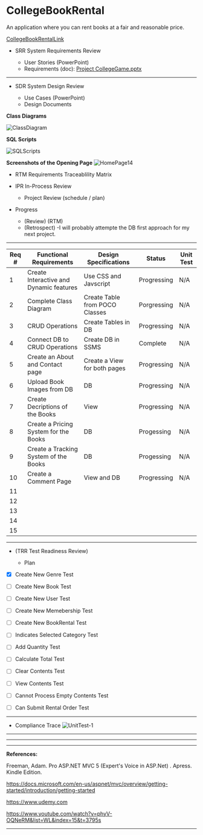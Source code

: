 # CollegeBookRental

An application where you can rent books at a fair and reasonable price. 



[CollegeBookRentalLink](https://collegebookrentaldonnyves.azurewebsites.net/)
- SRR  System Requirements Review

	- User Stories (PowerPoint)
  - Requirements (doc): [Project CollegeGame.pptx](https://github.com/donnyves/CollegeBookRental/files/3076989/Project.CollegeGame.pptx)
---
- SDR  System Design Review

	- Use Cases (PowerPoint)
  - Design Documents

**Class Diagrams**

![ClassDiagram](https://user-images.githubusercontent.com/40510674/56258172-7fa4cd80-6083-11e9-823a-efb39b5d8382.PNG)


**SQL Scripts**

![SQLScripts](https://user-images.githubusercontent.com/40510674/56181491-920b0280-5fc2-11e9-9a1c-b19e427bbb0b.PNG)

  
**Screenshots of the Opening Page**
![HomePage14](https://user-images.githubusercontent.com/40510674/56264883-bb985c80-609c-11e9-89fb-8eaacea67e3f.PNG)
  - RTM  Requirements Traceablility Matrix
 - IPR   In-Process Review

	- Project Review (schedule / plan)
  - Progress
    - (Review) (RTM)
    - (Retrospect) -I will probably attempte the DB first approach for my next project.
--- 
|Req #|Functional Requirements|Design Specifications| Status|Unit Test  |
| ------------- |-------------| -----| --------|------|
|1|Create Interactive and Dynamic features  |Use CSS and Javscript  |Progressing |N/A|
|2|Complete Class Diagram  |Create Table from POCO Classes|Porgressing|N/A|
|3|CRUD Operations|Create Tables in DB|Progressing |N/A|
|4|Connect DB to CRUD Operations|Create DB in SSMS|Complete|N/A|
|5|Create an About and Contact page|Create a View for both pages|Progressing|N/A|
|6|Upload Book Images from DB|DB      |Progressing|N/A|
|7|Create Decriptions of the Books|View |Progressing|N/A|
|8|Create a Pricing System for the Books|DB|Progessing|N/A|
|9|Create a Tracking System of the Books|DB|Progessing|N/A|
|10|Create a Comment Page|View and DB|Progressing|N/A|
|11|    |      |         ||
|12|    |      |         ||
|13|    |      |         ||
|14|    |      |         ||
|15|    |      |         ||


  
---

- (TRR  Test Readiness Review)

	- Plan
- [x] Create New Genre Test
- [ ] Create New Book Test
- [ ] Create New User Test
- [ ] Create New Memebership Test
- [ ] Create New BookRental Test
- [ ] Indicates Selected Category Test
- [ ] Add Quantity Test
- [ ] Calculate Total Test
- [ ] Clear Contents Test
- [ ] View Contents Test
- [ ] Cannot Process Empty Contents Test
- [ ] Can Submit Rental Order Test


---

- Compliance Trace
  ![UnitTest-1](https://user-images.githubusercontent.com/40510674/56087261-09eaf880-5e1c-11e9-8e34-7d2a8d43a277.PNG)
---





---




---








**References:**





Freeman, Adam. Pro ASP.NET MVC 5 (Expert's Voice in ASP.Net) . Apress. Kindle Edition.




https://docs.microsoft.com/en-us/aspnet/mvc/overview/getting-started/introduction/getting-started




https://www.udemy.com



https://www.youtube.com/watch?v=phyV-OQNeRM&list=WL&index=15&t=3795s





---
